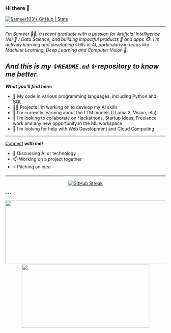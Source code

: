 ### Hi there 👋

[![Sameer103's GitHub | Stats](https://stats.quine.sh/Sameer103/github?theme=dark)](https://quine.sh?utm_source=widgets&utm_campaign=Sameer103)

---

*I'm Sameer 🙋‍♂️, a recent graduate with a passion for Artificial Intelligence (AI) 🤖 / Data Science, and building impactful products 🎁 and apps 🐵. I'm actively learning and developing skills in AI, particularly in areas like Machine Learning, Deep Learning and Computer Vision 🤳.*

*And this is my ✨`README.md` ✨ repository to know me better.*
---

***What you'll find here:***

- 🐍 My code in various programming languages, including Python and SQL
- 👨‍💻 Projects I'm working on to develop my AI skills
- 🌱 I’m currently learning about the LLM models (LLama 2, Vision, etc)
- 👯 I’m looking to collaborate on Hackathons, Startup Ideas, Freelance work and any new opportunity in the ML workspace
- 🤔 I’m looking for help with Web Development and Cloud Computing
---

[Connect](https://ekka.me/sameer103) 
***with me!***
- 💬 Discussing AI or technology
- 📫 Working on a project together
- ⚡ Pitching an idea
---

<p align="center">
<a href="https://git.io/streak-stats"><img src="https://streak-stats.demolab.com?user=Sameer103&theme=highcontrast" alt="GitHub Streak" /></a>
</p>  
---
<p align="center">
  <img width="600" height="200" src="https://github-readme-stats.vercel.app/api?username=Sameer103&show_icons=true&theme=vision-friendly-dark">
  <img width="400" height="200" src="https://github-readme-stats.vercel.app/api/top-langs/?username=Sameer103&size_weight=0.1&count_weight=0.33&layout=compact&theme=vision-friendly-dark">
</p>
 


<div id="header" align="center">
  <img src="https://komarev.com/ghpvc/?username=Sameer103&style=for-the-badge&color=green" alt=""/>
</div>


